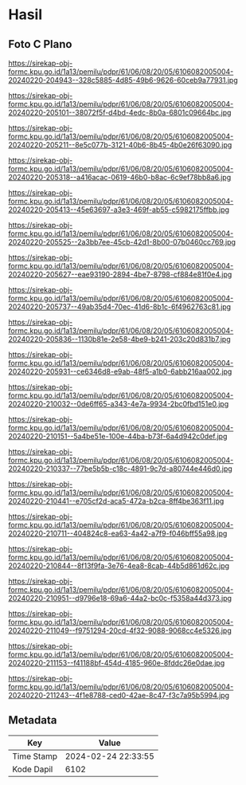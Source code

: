 # Hasil

## Foto C Plano

https://sirekap-obj-formc.kpu.go.id/1a13/pemilu/pdpr/61/06/08/20/05/6106082005004-20240220-204943--328c5885-4d85-49b6-9626-60ceb9a77931.jpg

https://sirekap-obj-formc.kpu.go.id/1a13/pemilu/pdpr/61/06/08/20/05/6106082005004-20240220-205101--38072f5f-d4bd-4edc-8b0a-6801c09664bc.jpg

https://sirekap-obj-formc.kpu.go.id/1a13/pemilu/pdpr/61/06/08/20/05/6106082005004-20240220-205211--8e5c077b-3121-40b6-8b45-4b0e26f63090.jpg

https://sirekap-obj-formc.kpu.go.id/1a13/pemilu/pdpr/61/06/08/20/05/6106082005004-20240220-205318--a416acac-0619-46b0-b8ac-6c9ef78bb8a6.jpg

https://sirekap-obj-formc.kpu.go.id/1a13/pemilu/pdpr/61/06/08/20/05/6106082005004-20240220-205413--45e63697-a3e3-469f-ab55-c5982175ffbb.jpg

https://sirekap-obj-formc.kpu.go.id/1a13/pemilu/pdpr/61/06/08/20/05/6106082005004-20240220-205525--2a3bb7ee-45cb-42d1-8b00-07b0460cc769.jpg

https://sirekap-obj-formc.kpu.go.id/1a13/pemilu/pdpr/61/06/08/20/05/6106082005004-20240220-205627--eae93190-2894-4be7-8798-cf884e81f0e4.jpg

https://sirekap-obj-formc.kpu.go.id/1a13/pemilu/pdpr/61/06/08/20/05/6106082005004-20240220-205737--49ab35d4-70ec-41d6-8b1c-6f4962763c81.jpg

https://sirekap-obj-formc.kpu.go.id/1a13/pemilu/pdpr/61/06/08/20/05/6106082005004-20240220-205836--1130b81e-2e58-4be9-b241-203c20d831b7.jpg

https://sirekap-obj-formc.kpu.go.id/1a13/pemilu/pdpr/61/06/08/20/05/6106082005004-20240220-205931--ce6346d8-e9ab-48f5-a1b0-6abb216aa002.jpg

https://sirekap-obj-formc.kpu.go.id/1a13/pemilu/pdpr/61/06/08/20/05/6106082005004-20240220-210032--0de6ff65-a343-4e7a-9934-2bc0fbd151e0.jpg

https://sirekap-obj-formc.kpu.go.id/1a13/pemilu/pdpr/61/06/08/20/05/6106082005004-20240220-210151--5a4be51e-100e-44ba-b73f-6a4d942c0def.jpg

https://sirekap-obj-formc.kpu.go.id/1a13/pemilu/pdpr/61/06/08/20/05/6106082005004-20240220-210337--77be5b5b-c18c-4891-9c7d-a80744e446d0.jpg

https://sirekap-obj-formc.kpu.go.id/1a13/pemilu/pdpr/61/06/08/20/05/6106082005004-20240220-210441--e705cf2d-aca5-472a-b2ca-8ff4be363f11.jpg

https://sirekap-obj-formc.kpu.go.id/1a13/pemilu/pdpr/61/06/08/20/05/6106082005004-20240220-210711--404824c8-ea63-4a42-a7f9-f046bff55a98.jpg

https://sirekap-obj-formc.kpu.go.id/1a13/pemilu/pdpr/61/06/08/20/05/6106082005004-20240220-210844--8f13f9fa-3e76-4ea8-8cab-44b5d861d62c.jpg

https://sirekap-obj-formc.kpu.go.id/1a13/pemilu/pdpr/61/06/08/20/05/6106082005004-20240220-210951--d9796e18-69a6-44a2-bc0c-f5358a44d373.jpg

https://sirekap-obj-formc.kpu.go.id/1a13/pemilu/pdpr/61/06/08/20/05/6106082005004-20240220-211049--f9751294-20cd-4f32-9088-9068cc4e5326.jpg

https://sirekap-obj-formc.kpu.go.id/1a13/pemilu/pdpr/61/06/08/20/05/6106082005004-20240220-211153--f41188bf-454d-4185-960e-8fddc26e0dae.jpg

https://sirekap-obj-formc.kpu.go.id/1a13/pemilu/pdpr/61/06/08/20/05/6106082005004-20240220-211243--4f1e8788-ced0-42ae-8c47-f3c7a95b5994.jpg


## Metadata

| Key        | Value               |
| ---------- | ------------------- |
| Time Stamp | 2024-02-24 22:33:55 |
| Kode Dapil | 6102                |



